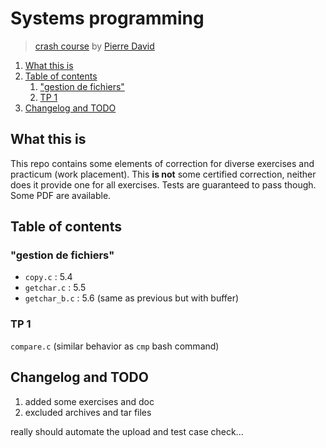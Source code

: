 # Systems programming

> [crash course](https://moodle.unistra.fr/course/view.php?id=1588) by [Pierre David](pda@unistra.fr)

1. [What this is](#what-this-is)
2. [Table of contents](#table-of-contents)
   1. ["gestion de fichiers"](#gestion-de-fichiers)
   2. [TP 1](#tp-1)
3. [Changelog and TODO](#changelog-and-todo)

## What this is

This repo contains some elements of correction for diverse exercises and practicum (work placement). This **is not** some certified correction, neither does it provide one for all exercises. Tests are guaranteed to pass though. Some PDF are available.

## Table of contents

### "gestion de fichiers"

*   `copy.c` : 5.4
*   `getchar.c` : 5.5
*   `getchar_b.c` : 5.6 (same as previous but with buffer)

### TP 1

`compare.c` (similar behavior as `cmp` bash command)

## Changelog and TODO

1.  added some exercises and doc
2.  excluded archives and tar files

really should automate the upload and test case check...
